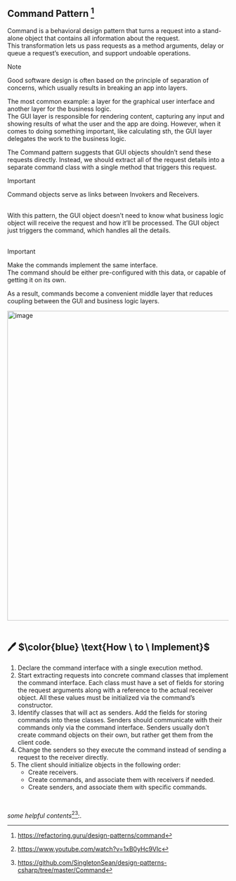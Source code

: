## Command Pattern [^1]

Command is a behavioral design pattern that turns a request into a stand-alone object that contains all information about the request.<br />
This transformation lets us pass requests as a method arguments, delay or queue a request’s execution, and support undoable operations.

> [!NOTE]
Good software design is often based on the principle of separation of concerns, which usually results in breaking an app into layers.

The most common example: a layer for the graphical user interface and another layer for the business logic.<br />
The GUI layer is responsible for rendering content, capturing any input and showing results of what the user and the app are doing. 
However, when it comes to doing something important, like calculating sth, the GUI layer delegates the work to the business logic.

The Command pattern suggests that GUI objects shouldn’t send these requests directly. 
Instead, we should extract all of the request details into a separate command class with a single method that triggers this request.

> [!IMPORTANT]
Command objects serve as links between Invokers and Receivers.

<br />
With this pattern, the GUI object doesn’t need to know what business logic object will receive the request and how it’ll be processed.
The GUI object just triggers the command, which handles all the details.
<br /><br />

> [!IMPORTANT]
Make the commands implement the same interface. <br />
The command should be either pre-configured with this data, or capable of getting it on its own.

As a result, commands become a convenient middle layer that reduces coupling between the GUI and business logic layers.

<img width="706" alt="image" src="https://github.com/seyma-cengiz/behavioral-design-patterns/assets/97255015/daa0e7d7-3fca-4970-a9c4-9377e3231736">
<br /> <br />


## 🖊 $\color{blue} \text{How \ to \ Implement}\$
1. Declare the command interface with a single execution method.
2. Start extracting requests into concrete command classes that implement the command interface. Each class must have a set of fields for storing the request arguments along with a reference to the actual receiver object. All these values must be initialized via the command’s constructor.
3. Identify classes that will act as senders. Add the fields for storing commands into these classes. Senders should communicate with their commands only via the command interface. Senders usually don’t create command objects on their own, but rather get them from the client code.
4. Change the senders so they execute the command instead of sending a request to the receiver directly.
5. The client should initialize objects in the following order:
   - Create receivers.
   - Create commands, and associate them with receivers if needed.
   - Create senders, and associate them with specific commands.
<br />

*some helpful contents*[^2][^3]:.
    
[^1]: https://refactoring.guru/design-patterns/command
[^2]: https://www.youtube.com/watch?v=1xB0yHc9Vlc
[^3]: https://github.com/SingletonSean/design-patterns-csharp/tree/master/Command
